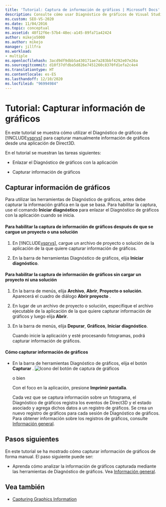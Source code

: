 ```yaml
---
title: 'Tutorial: Captura de información de gráficos | Microsoft Docs'
description: Consulte cómo usar Diagnóstico de gráficos de Visual Studio para capturar manualmente información de gráficos desde una aplicación de Direct3D.
ms.custom: SEO-VS-2020
ms.date: 11/04/2016
ms.topic: conceptual
ms.assetid: 48f12f6e-57b4-48ec-a145-89fa71a42424
author: mikejo5000
ms.author: mikejo
manager: jillfra
ms.workload:
- multiple
ms.openlocfilehash: 3acd9df9dbb5a430171ae7a283bbf4292e07e26a
ms.sourcegitcommit: d10f37dfdba5d826e7451260c8370fd1efa2c4e4
ms.translationtype: HT
ms.contentlocale: es-ES
ms.lasthandoff: 12/10/2020
ms.locfileid: "96994984"
---
```

# <a name="walkthrough-capturing-graphics-information"></a>Tutorial: Capturar información de gráficos
En este tutorial se muestra cómo utilizar el Diagnóstico de gráficos de [!INCLUDE[vsprvs](../../code-quality/includes/vsprvs_md.md)] para capturar manualmente información de gráficos desde una aplicación de Direct3D.

 En el tutorial se muestran las tareas siguientes:

- Enlazar el Diagnóstico de gráficos con la aplicación

- Capturar información de gráficos

## <a name="capturing-graphics-information"></a>Capturar información de gráficos
 Para utilizar las herramientas de Diagnóstico de gráficos, antes debe capturar la información gráfica en la que se basa. Para habilitar la captura, use el comando **Iniciar diagnóstico** para enlazar el Diagnóstico de gráficos con la aplicación cuando se inicia.

#### <a name="to-enable-the-capture-of-graphics-information-after-a-project-or-solution-is-loaded"></a>Para habilitar la captura de información de gráficos después de que se cargue un proyecto o una solución

1. En [!INCLUDE[vsprvs](../../code-quality/includes/vsprvs_md.md)], cargue un archivo de proyecto o solución de la aplicación de la que quiere capturar información de gráficos.

2. En la barra de herramientas Diagnóstico de gráficos, elija **Iniciar diagnóstico**.

#### <a name="to-enable-the-capture-of-graphics-information-without-loading-a-project-or-solution"></a>Para habilitar la captura de información de gráficos sin cargar un proyecto ni una solución

1. En la barra de menús, elija **Archivo**, **Abrir**, **Proyecto o solución**. Aparecerá el cuadro de diálogo **Abrir proyecto** .

2. En lugar de un archivo de proyecto o solución, especifique el archivo ejecutable de la aplicación de la que quiere capturar información de gráficos y luego elija **Abrir**.

3. En la barra de menús, elija **Depurar**, **Gráficos**, **Iniciar diagnóstico**.

   Cuando inicie la aplicación y esté procesando fotogramas, podrá capturar información de gráficos.

#### <a name="to-capture-graphics-information"></a>Cómo capturar información de gráficos

- En la barra de herramientas Diagnóstico de gráficos, elija el botón **Capturar** . ![Icono del botón de captura de gráficos](media/debuggingdirectxgraphics.png "DebuggingDirectXGraphics")

   o bien

   Con el foco en la aplicación, presione **Imprimir pantalla**.

  Cada vez que se captura información sobre un fotograma, el Diagnóstico de gráficos registra los eventos de Direct3D y el estado asociado y agrega dichos datos a un registro de gráficos. Se crea un nuevo registro de gráficos para cada sesión de Diagnóstico de gráficos. Para obtener información sobre los registros de gráficos, consulte [Información general](overview-of-visual-studio-graphics-diagnostics.md).

## <a name="next-steps"></a>Pasos siguientes
 En este tutorial se ha mostrado cómo capturar información de gráficos de forma manual. El paso siguiente puede ser:

- Aprenda cómo analizar la información de gráficos capturada mediante las herramientas de Diagnóstico de gráficos. Vea [Información general](overview-of-visual-studio-graphics-diagnostics.md).

## <a name="see-also"></a>Vea también
- [Capturing Graphics Information](capturing-graphics-information.md)